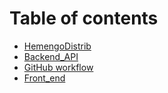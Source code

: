 # Table of contents

* [HemengoDistrib](README.md)
* [Backend\_API](<README (1).md>)
* [GitHub workflow](github\_workflow.md)
* [Front\_end](frontend.md)
